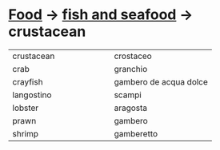 # [Food](food.html) -> [fish and seafood](food-di-mare.html) -> crustacean 

<table>
<tr>
<td width="50%">crustacean</td>
<td>crostaceo</td>
</tr>
<tr>
<td width="50%">crab</td>
<td>granchio</td>
</tr>
<tr>
<td width="50%">crayfish</td>
<td>gambero de acqua dolce</td>
</tr>
<tr>
<td width="50%">langostino</td>
<td>scampi</td>
</tr>
<tr>
<td width="50%">lobster</td>
<td>aragosta</td>
</tr>
<tr>
<td width="50%">prawn</td>
<td>gambero</td>
</tr>
<tr>
<td width="50%">shrimp</td>
<td>gamberetto</td>
</tr>
</table>
